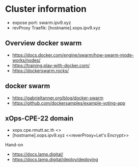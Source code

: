 # Cluster information
- expose port:        swarm.ipv9.xyz
- revProxy Traefik:   [hostname].xops.ipv9.xyz

## Overview docker swarm
- https://docs.docker.com/engine/swarm/how-swarm-mode-works/nodes/
- https://training.play-with-docker.com/
- https://dockerswarm.rocks/


## docker swarm
- https://gabrieltanner.org/blog/docker-swarm
- https://github.com/dockersamples/example-voting-app


## xOps-CPE-22 domain
- xops.cpe.rmutt.ac.th    <<expose port services>>
- [hostname].xops.ipv9.xyz <<reverProxy+Let's Encrypt>>
  
Hand-on
- https://docs.lamp.digital/
- https://docs.lamp.digital/deploy/deploying